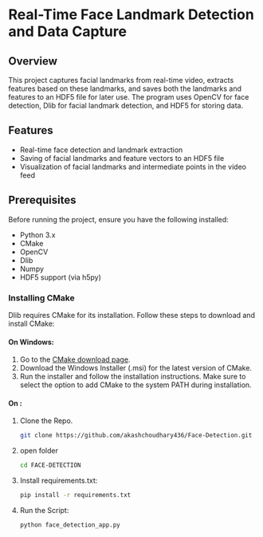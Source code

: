 # Real-Time Face Landmark Detection and Data Capture

## Overview

This project captures facial landmarks from real-time video, extracts features based on these landmarks, and saves both the landmarks and features to an HDF5 file for later use. The program uses OpenCV for face detection, Dlib for facial landmark detection, and HDF5 for storing data.

## Features

- Real-time face detection and landmark extraction
- Saving of facial landmarks and feature vectors to an HDF5 file
- Visualization of facial landmarks and intermediate points in the video feed

## Prerequisites

Before running the project, ensure you have the following installed:

- Python 3.x
- CMake
- OpenCV
- Dlib
- Numpy
- HDF5 support (via h5py)

### Installing CMake

Dlib requires CMake for its installation. Follow these steps to download and install CMake:

#### On Windows:

1. Go to the [CMake download page](https://cmake.org/download/).
2. Download the Windows Installer (.msi) for the latest version of CMake.
3. Run the installer and follow the installation instructions. Make sure to select the option to add CMake to the system PATH during installation.

#### On :

1. Clone the Repo.
   ```bash
   git clone https://github.com/akashchoudhary436/Face-Detection.git

2. open folder
   ```bash
   cd FACE-DETECTION

3. Install requirements.txt:

   ```bash
   pip install -r requirements.txt

4. Run the Script:

   ```bash
   python face_detection_app.py